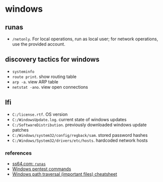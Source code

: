 # windows

## runas

- `/netonly`. For local operations, run as local user; for network operations, use the provided account.

## discovery tactics for windows

- `systeminfo`
- `route print`. show routing table
- `arp -a`. view ARP table
- `netstat -ano`. view open connections

## lfi
- `C:/license.rtf`. OS version
- `C:/WindowsUpdate.log`. current state of windows updates
- `C:/SoftwareDistribution`. previously downloaded windows update patches
- `C:/Windows/system32/config/regback/sam`. stored password hashes
- `C:/Windows/System32/drivers/etc/hosts`. hardcoded network hosts

### references
- [ss64.com: `runas`](https://ss64.com/nt/runas.html)
- [Windows pentest commands](http://www.networkpentest.net/p/windows-command-list.html)
- [Windows path traversal (important files) cheatsheet](https://gracefulsecurity.com/path-traversal-cheat-sheet-windows/)
